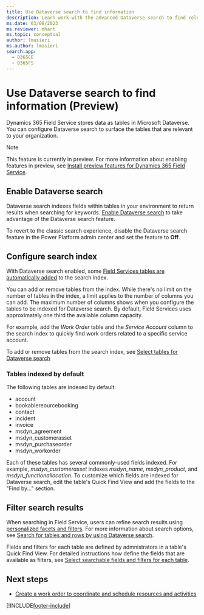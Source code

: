 ```yaml
---
title: Use Dataverse search to find information
description: Learn work with the advanced Dataverse search to find relevant information in Dynamics 365 Field Service.
ms.date: 03/08/2023
ms.reviewer: mhart
ms.topic: conceptual
author: lmasieri
ms.author: lmasieri
search.app: 
  - D365CE
  - D365FS
---
```


# Use Dataverse search to find information (Preview)

Dynamics 365 Field Service stores data as tables in Microsoft Dataverse. You can configure Dataverse search to surface the tables that are relevant to your organization.

> [!NOTE]
> This feature is currently in preview. For more information about enabling features  in preview, see [Install preview features for Dynamics 365 Field Service](field-service-preview.md).

## Enable Dataverse search

Dataverse search indexes fields within tables in your environment to return results when searching for keywords. [Enable Dataverse search](/power-platform/admin/configure-relevance-search-organization#enable-dataverse-search#enable-dataverse-search) to take advantage of the Dataverse search feature.

To revert to the classic search experience, disable the Dataverse search feature in the Power Platform admin center and set the feature to **Off**.

## Configure search index

With Dataverse search enabled, some [Field Services tables are automatically added](#tables-indexed-by-default) to the search index.

You can add or remove tables from the index. While there's no limit on the number of tables in the index, a limit applies to the number of columns you can add. The maximum number of columns shows when you configure the tables to be indexed for Dataverse search. By default, Field Services uses approximately one third the available column capacity.

For example, add the *Work Order* table and the *Service Account* column to the search index to quickly find work orders related to a specific service account.

To add or remove tables from the search index, see [Select tables for Dataverse search](/power-platform/admin/configure-relevance-search-organization#select-tables-for-dataverse-search)

### Tables indexed by default

The following tables are indexed by default:

- account
- bookablereourcebooking
- contact
- incident
- invoice
- msdyn_agreement
- msdyn_customerasset
- msdyn_purchaseorder
- msdyn_workorder

Each of these tables has several commonly-used fields indexed. For example, *msdyn_customerasset* indexes *msdyn_name*, *msdyn_product*, and *msdyn_functionallocation*. To customize which fields are indexed for Dataverse search, edit the table's Quick Find View and add the fields to the "Find by..." section.

## Filter search results

When searching in Field Service, users can refine search results using [personalized facets and filters](/power-apps/user/facets-and-filters). For more information about search options, see [Search for tables and rows by using Dataverse search](/power-apps/user/relevance-search).

Fields and filters for each table are defined by admnistrators in a table's Quick Find View. For detailed instructions how define the fields that are available as filters, see [Select searchable fields and filters for each table](/power-platform/admin/configure-relevance-search-organization#select-searchable-fields-and-filters-for-each-table).

## Next steps

- [Create a work order to coordinate and schedule resources and activities](create-work-order.md)

[!INCLUDE[footer-include](../includes/footer-banner.md)]
